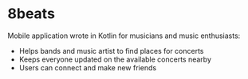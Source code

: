 # 8beats
Mobile application wrote in Kotlin for musicians and music enthusiasts:
- Helps bands and music artist to find places for concerts
- Keeps everyone updated on the available concerts nearby
- Users can connect and make new friends

